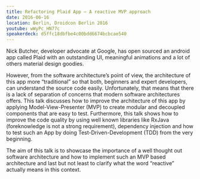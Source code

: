```yaml
---
title: Refactoring Plaid App – A reactive MVP approach
date: 2016-06-16
location: Berlin, Droidcon Berlin 2016
youtube: wWyPc_HN77c
speakerdeck: d5ffc18dbfbe4c00bdd6674bcbcae540
---
```


Nick Butcher, developer advocate at Google, has open sourced an android app called Plaid with an outstanding UI, meaningful animations and a lot of others material design goodies.

However, from the software architecture’s point of view, the architecture of this app more “traditional” so that both, beginners and expert developers, can understand the source code easily. Unfortunately, that means that there is a lack of separation of concerns that modern software architectures offers. This talk discusses how to improve the architecture of this app by applying Model-View-Presenter (MVP) to create modular and decoupled components that are easy to test. Furthermore, this talk shows how to improve the code quality by using well known libraries like RxJava (foreknowledge is not a strong requirement), dependency injection and how to test such an App by doing Test-Driven-Development (TDD) from the very beginning.

The aim of this talk is to showcase the importance of a well thought out software architecture and how to implement such an MVP based architecture and last but not least to clarify what the word “reactive” actually means in this context.